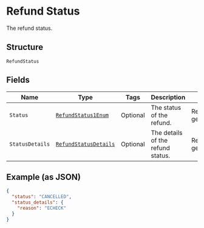 
# Refund Status

The refund status.

## Structure

`RefundStatus`

## Fields

| Name | Type | Tags | Description | Getter | Setter |
|  --- | --- | --- | --- | --- | --- |
| `Status` | [`RefundStatus1Enum`](../../doc/models/refund-status-1-enum.md) | Optional | The status of the refund. | RefundStatus1Enum getStatus() | setStatus(RefundStatus1Enum status) |
| `StatusDetails` | [`RefundStatusDetails`](../../doc/models/refund-status-details.md) | Optional | The details of the refund status. | RefundStatusDetails getStatusDetails() | setStatusDetails(RefundStatusDetails statusDetails) |

## Example (as JSON)

```json
{
  "status": "CANCELLED",
  "status_details": {
    "reason": "ECHECK"
  }
}
```

